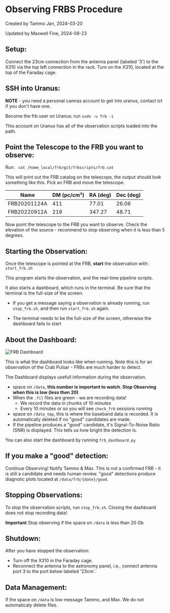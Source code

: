 # Observing FRBS Procedure

Created by Tammo Jan, 2024-03-20

Updated by Maxwell Fine, 2024-08-23

## Setup:

Connect the 23cm connection from the antenna panel (labeled '3') to the X310 via the top left connection in the rack. Turn on the X310, located at the top of the Faraday cage.

## SSH into Uranus:

**NOTE** - you need a personal camras account to get into uranus, contact ict if you don't have one.

Become the frb user on Uranus: run ```sudo -u frb -i``` 

This account on Uranus has all of the observation scripts loaded into the path. 

## Point the Telescope to the FRB you want to observe:
Run: 
``` cat /home_local/frb/git/frbscripts/frb.cat```

This will print out the FRB catalog on the telescope, the output should look something like this. Pick an FRB and move the telescope.  


| Name         | DM (pc/cm³) | RA (deg) | Dec (deg) |
|--------------|-------------|----------|-----------|
| FRB20201124A | 411         | 77.01    | 26.06     |
| FRB20220912A | 219         | 347.27   | 48.71     |


Now point the telescope to the FRB you want to observe. Check the elevation of the source - reconmend to stop observing when it is less than 5 degrees. 



## Starting the Observation: 
Once the telescope is pointed at the FRB, **start** the observation with:
```start_frb.sh```

This program starts the observation, and the real-time pipeline scripts.

It also starts a dashboard, which runs in the terminal. Be sure that the terminal is the full-size of the screen. 

- If you get a message saying a observation is already running, run ```stop_frb.sh```, and then run ```start_frb.sh``` again. 

- The terminal needs to be the full-size of the screen, otherwise the dashboard fails to start

## About the Dashboard:

![FRB Dashboard](https://github.com/afinemax/Astron_2024/raw/main/frb_dashboard.png)


This is what the dashboard looks like when running. Note this is for an observation of the Crab Pulsar - FRBs are much harder to detect. 

The Dashboard displays usefull information during the observation. 
- space on `/data`, **this number is important to watch. Stop Observing when this is low (less then 20)**
- When the `.fil` files are green - we are recording data!
	- We record the data in chunks of 10 minutes
	- Every 10 minutes or so you will see `check_frb` sessions running
- space on `/data_tmp`, this is where the baseband data is recorded. It is automatically deleted if no "good" candidates are made.   
- If the pipeline produces a "good" candidate, it's Signal-To-Noise Ratio (SNR) is displayed. This tells us how bright the detection is. 

You can also start the dashboard by running ```frb_dashboard.py```



## If you make a "good" detection:
Continue Observing! Notify Tammo & Max. This is not a confirmed FRB - it is still a candidate and needs human review.  "good" detections produce diagnotic plots located at `/data/frb/{date}/good`.
 

## Stopping Observations:

To stop the observation scripts, run ```stop_frb.sh```. Closing the dashboard does not stop recording data!

**Important** Stop observing if the space on `/data` is less than 20 Gb 

## Shutdown:

After you have stopped the observation:

* Turn off the X310 in the Faraday cage.
* Reconnect the antenna to the astronomy panel, i.e., connect antenna port 3 to the port below labeled '23cm'.


## Data Management:
If the space on `/data` is low message Tammo, and Max. We do not automaticaly delete files. 
